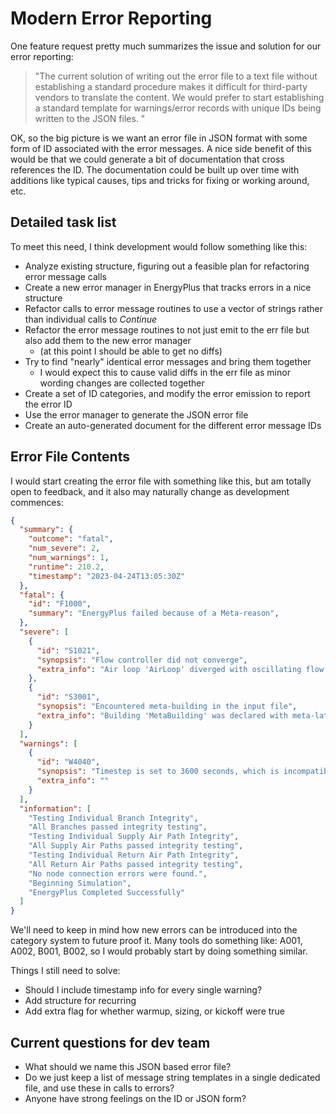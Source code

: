 # Modern Error Reporting

One feature request pretty much summarizes the issue and solution for our error reporting:

> "The current solution of writing out the error file to a text file without establishing a standard procedure makes it difficult for third-party vendors to translate the content.
  We would prefer to start establishing a standard template for warnings/error records with unique IDs being written to the JSON files. "

OK, so the big picture is we want an error file in JSON format with some form of ID associated with the error messages.
A nice side benefit of this would be that we could generate a bit of documentation that cross references the ID.
The documentation could be built up over time with additions like typical causes, tips and tricks for fixing or working around, etc.

## Detailed task list

To meet this need, I think development would follow something like this:

- Analyze existing structure, figuring out a feasible plan for refactoring error message calls
- Create a new error manager in EnergyPlus that tracks errors in a nice structure
- Refactor calls to error message routines to use a vector of strings rather than individual calls to *Continue*
- Refactor the error message routines to not just emit to the err file but also add them to the new error manager
  - (at this point I should be able to get no diffs)
- Try to find "nearly" identical error messages and bring them together
  - I would expect this to cause valid diffs in the err file as minor wording changes are collected together 
- Create a set of ID categories, and modify the error emission to report the error ID
- Use the error manager to generate the JSON error file
- Create an auto-generated document for the different error message IDs

## Error File Contents

I would start creating the error file with something like this, but am totally open to feedback, and it also may naturally change as development commences:

```json
{
  "summary": {
    "outcome": "fatal",
    "num_severe": 2,
    "num_warnings": 1,
    "runtime": 210.2,
    "timestamp": "2023-04-24T13:05:30Z"
  },
  "fatal": {
    "id": "F1000",
    "summary": "EnergyPlus failed because of a Meta-reason",
  },
  "severe": [
    {
      "id": "S1021",
      "synopsis": "Flow controller did not converge",
      "extra_info": "Air loop 'AirLoop' diverged with oscillating flow rate.  Flow controller 'ControlStrategy' is set to 'InverseMobiusStrip', which only exists in hyper dimensional systems.  Choose a more appropriate option."
    },
    {
      "id": "S3001",
      "synopsis": "Encountered meta-building in the input file",
      "extra_info": "Building 'MetaBuilding' was declared with meta-latitude '\\342\\200\\234' and meta-longitude '\\742\\234\\876', which are not supported in this version of EnergyPlus"
    }
  ],
  "warnings": [
    {
      "id": "W4040",
      "synopsis": "Timestep is set to 3600 seconds, which is incompatible with some cool short time step model, suggest setting it to 3599 or less.",
      "extra_info": ""
    }
  ],
  "information": [
    "Testing Individual Branch Integrity",
    "All Branches passed integrity testing",
    "Testing Individual Supply Air Path Integrity",
    "All Supply Air Paths passed integrity testing",
    "Testing Individual Return Air Path Integrity",
    "All Return Air Paths passed integrity testing",
    "No node connection errors were found.",
    "Beginning Simulation",
    "EnergyPlus Completed Successfully"
  ]
}
```

We'll need to keep in mind how new errors can be introduced into the category system to future proof it.
Many tools do something like: A001, A002, B001, B002, so I would probably start by doing something similar.

Things I still need to solve:
- Should I include timestamp info for every single warning?
- Add structure for recurring
- Add extra flag for whether warmup, sizing, or kickoff were true

## Current questions for dev team

- What should we name this JSON based error file?
- Do we just keep a list of message string templates in a single dedicated file, and use these in calls to errors?
- Anyone have strong feelings on the ID or JSON form?
